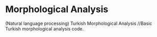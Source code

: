 # Morphological Analysis
(Natural language processing) Turkish Morphological Analysis
//Basic Turkish morphological analysis code.
